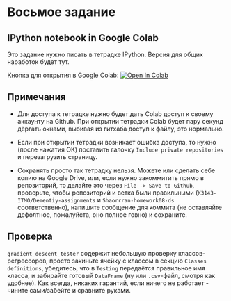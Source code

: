 # Восьмое задание

## IPython notebook in Google Colab
Это задание нужно писать в тетрадке IPython. Версия для общих наработок будет тут.

Кнопка для открытия в Google Colab: [![Open In Colab](https://colab.research.google.com/assets/colab-badge.svg)](https://colab.research.google.com/github/K3143-ITMO/Dementiy-assignments/blob/Shaorrran-homework08-ds/homework08-ds/Linear_Regression.ipynb)

## Примечания

* Для доступа к тетрадке нужно будет дать Colab доступ к своему аккаунту на Github. При открытии тетрадки Colab будет пару секунд дёргать окнами, выбивая из гитхаба доступ к файлу, это нормально.

* Если при открытии тетрадки возникает ошибка доступа, то нужно (после нажатия OK) поставить галочку `Include private repositories` и перезагрузить страницу.

* Сохранять просто так тетрадку нельзя. Можете или сделать себе копию на Google Drive, или, если нужно закоммитить прямо в репозиторий, то делайте это через `File -> Save to Github`, проверьте, чтобы репозиторий и ветка были правильными (`K3143-ITMO/Dementiy-assignments` и `Shaorrran-homework08-ds` соответственно), напишите сообщение для коммита (не оставляйте дефолтное, пожалуйста, оно полное говно) и сохраните.

## Проверка
`gradient_descent_tester` содержит небольшую проверку классов-регрессоров, просто закиньте ячейку с классом в секцию `Classes definitions`, убедитесь, что в `Testing` передаётся правильное имя класса, и забирайте готовый `DataFrame` (ну или `.csv`-файл, смотря как удобнее).
Как всегда, никаких гарантий, если ничего не работает - чините сами/забейте и сравните руками.